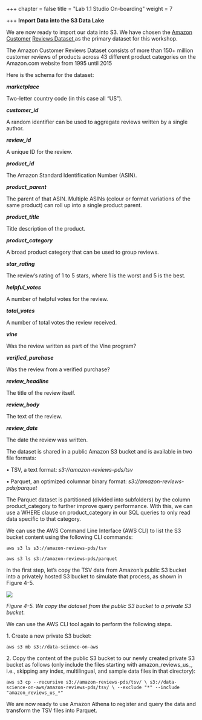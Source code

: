 +++
chapter = false
title = "Lab 1.1 Studio On-boarding"
weight = 7

+++
**Import Data into the S3 Data Lake**

We are now ready to import our data into S3. We have chosen the [Amazon Customer](https://oreil.ly/jvgLz) [Reviews Dataset ](https://oreil.ly/jvgLz)as the primary dataset for this workshop.

The Amazon Customer Reviews Dataset consists of more than 150+ million customer reviews of products across 43 different product categories on the Amazon.com website from 1995 until 2015

Here is the schema for the dataset:

**_marketplace_**

Two-letter country code (in this case all “US”).

**_customer_id_**

A random identifier can be used to aggregate reviews written by a single author.

**_review_id_**

A unique ID for the review.

**_product_id_**

The Amazon Standard Identification Number (ASIN).

**_product_parent_**

The parent of that ASIN. Multiple ASINs (colour or format variations of the same product) can roll up into a single product parent.

**_product_title_**

Title description of the product.

**_product_category_**

A broad product category that can be used to group reviews.

**_star_rating_**

The review’s rating of 1 to 5 stars, where 1 is the worst and 5 is the best.

**_helpful_votes_**

A number of helpful votes for the review.

**_total_votes_**

A number of total votes the review received.

**_vine_**

Was the review written as part of the Vine program?

**_verified_purchase_**

Was the review from a verified purchase?

**_review_headline_**

The title of the review itself.

**_review_body_**

The text of the review.

**_review_date_**

The date the review was written.

The dataset is shared in a public Amazon S3 bucket and is available in two file formats:

• TSV, a text format: _s3://amazon-reviews-pds/tsv_

• Parquet, an optimized columnar binary format: _s3://amazon-reviews-pds/parquet_

The Parquet dataset is partitioned (divided into subfolders) by the column product_category to further improve query performance. With this, we can use a WHERE clause on product_category in our SQL queries to only read data specific to that category.

We can use the AWS Command Line Interface (AWS CLI) to list the S3 bucket content using the following CLI commands:

    aws s3 ls s3://amazon-reviews-pds/tsv

    aws s3 ls s3://amazon-reviews-pds/parquet

In the first step, let’s copy the TSV data from Amazon’s public S3 bucket into a privately hosted S3 bucket to simulate that process, as shown in Figure 4-5.

![](/images/s3-import.png)

_Figure 4-5. We copy the dataset from the public S3 bucket to a private S3 bucket._

We can use the AWS CLI tool again to perform the following steps.

1\. Create a new private S3 bucket:

    aws s3 mb s3://data-science-on-aws

2\. Copy the content of the public S3 bucket to our newly created private S3 bucket as follows (only include the files starting with amazon_reviews_us_, i.e., skipping any index, multilingual, and sample data files in that directory):

    aws s3 cp --recursive s3://amazon-reviews-pds/tsv/ \ s3://data-science-on-aws/amazon-reviews-pds/tsv/ \ --exclude "*" --include "amazon_reviews_us_*"

We are now ready to use Amazon Athena to register and query the data and transform the TSV files into Parquet.